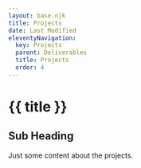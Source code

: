 ```yaml
---
layout: base.njk
title: Projects
date: Last Modified
eleventyNavigation:
  key: Projects
  parent: Deliverables
  title: Projects
  order: 4
---
```


# {{ title }}

## Sub Heading

Just some content about the projects.
